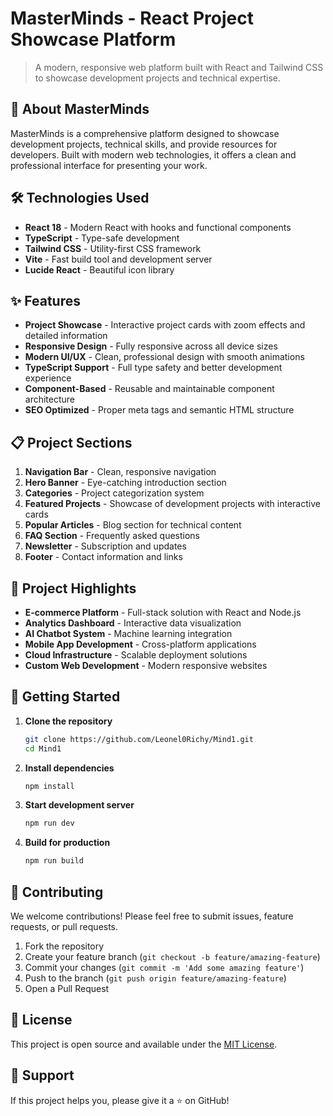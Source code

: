 # MasterMinds - React Project Showcase Platform

> A modern, responsive web platform built with React and Tailwind CSS to showcase development projects and technical expertise.

## 🚀 About MasterMinds

MasterMinds is a comprehensive platform designed to showcase development projects, technical skills, and provide resources for developers. Built with modern web technologies, it offers a clean and professional interface for presenting your work.

## 🛠️ Technologies Used

- **React 18** - Modern React with hooks and functional components
- **TypeScript** - Type-safe development
- **Tailwind CSS** - Utility-first CSS framework
- **Vite** - Fast build tool and development server
- **Lucide React** - Beautiful icon library

## ✨ Features

- **Project Showcase** - Interactive project cards with zoom effects and detailed information
- **Responsive Design** - Fully responsive across all device sizes
- **Modern UI/UX** - Clean, professional design with smooth animations
- **TypeScript Support** - Full type safety and better development experience
- **Component-Based** - Reusable and maintainable component architecture
- **SEO Optimized** - Proper meta tags and semantic HTML structure

## 📋 Project Sections

1. **Navigation Bar** - Clean, responsive navigation
2. **Hero Banner** - Eye-catching introduction section
3. **Categories** - Project categorization system
4. **Featured Projects** - Showcase of development projects with interactive cards
5. **Popular Articles** - Blog section for technical content
6. **FAQ Section** - Frequently asked questions
7. **Newsletter** - Subscription and updates
8. **Footer** - Contact information and links

## 🎯 Project Highlights

- **E-commerce Platform** - Full-stack solution with React and Node.js
- **Analytics Dashboard** - Interactive data visualization
- **AI Chatbot System** - Machine learning integration
- **Mobile App Development** - Cross-platform applications
- **Cloud Infrastructure** - Scalable deployment solutions
- **Custom Web Development** - Modern responsive websites

## 🚀 Getting Started

1. **Clone the repository**
   ```bash
   git clone https://github.com/Leonel0Richy/Mind1.git
   cd Mind1
   ```

2. **Install dependencies**
   ```bash
   npm install
   ```

3. **Start development server**
   ```bash
   npm run dev
   ```

4. **Build for production**
   ```bash
   npm run build
   ```

## 🌟 Contributing

We welcome contributions! Please feel free to submit issues, feature requests, or pull requests.

1. Fork the repository
2. Create your feature branch (`git checkout -b feature/amazing-feature`)
3. Commit your changes (`git commit -m 'Add some amazing feature'`)
4. Push to the branch (`git push origin feature/amazing-feature`)
5. Open a Pull Request

## 📝 License

This project is open source and available under the [MIT License](LICENSE).

## 🤝 Support

If this project helps you, please give it a ⭐ on GitHub!
